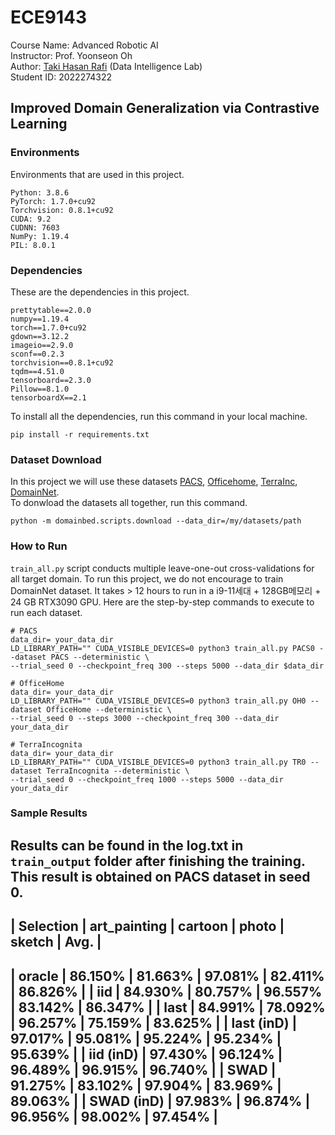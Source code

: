 # ECE9143
Course Name: Advanced Robotic AI 
<br>
Instructor: Prof. Yoonseon Oh <br>
Author: [Taki Hasan Rafi](https://takihasan.github.io/) (Data Intelligence Lab) <br>
Student ID: 2022274322 <br>
## Improved Domain Generalization via Contrastive Learning

### Environments

Environments that are used in this project.
```
Python: 3.8.6
PyTorch: 1.7.0+cu92
Torchvision: 0.8.1+cu92
CUDA: 9.2
CUDNN: 7603
NumPy: 1.19.4
PIL: 8.0.1
```

### Dependencies
These are the dependencies in this project.
```
prettytable==2.0.0
numpy==1.19.4
torch==1.7.0+cu92
gdown==3.12.2
imageio==2.9.0
sconf==0.2.3
torchvision==0.8.1+cu92
tqdm==4.51.0
tensorboard==2.3.0
Pillow==8.1.0
tensorboardX==2.1
```

To install all the dependencies, run this command in your local machine.
```
pip install -r requirements.txt
```
### Dataset Download
In this project we will use these datasets [PACS](https://www.eecs.qmul.ac.uk/~dl307/project_iccv2017), [Officehome](https://www.hemanthdv.org/officeHomeDataset.html), [TerraInc](https://beerys.github.io/CaltechCameraTraps/), [DomainNet](https://ai.bu.edu/M3SDA/).
<br> To donwload the datasets all together, run this command.
```
python -m domainbed.scripts.download --data_dir=/my/datasets/path
```

### How to Run
`train_all.py` script conducts multiple leave-one-out cross-validations for all target domain. 
To run this project, we do not encourage to train DomainNet dataset. It takes > 12 hours to run in a i9-11세대 + 128GB메모리 + 24 GB RTX3090 GPU. 
Here are the step-by-step commands to execute to run each dataset. 

```
# PACS
data_dir= your_data_dir
LD_LIBRARY_PATH="" CUDA_VISIBLE_DEVICES=0 python3 train_all.py PACS0 --dataset PACS --deterministic \
--trial_seed 0 --checkpoint_freq 300 --steps 5000 --data_dir $data_dir

# OfficeHome
data_dir= your_data_dir
LD_LIBRARY_PATH="" CUDA_VISIBLE_DEVICES=0 python3 train_all.py OH0 --dataset OfficeHome --deterministic \
--trial_seed 0 --steps 3000 --checkpoint_freq 300 --data_dir your_data_dir

# TerraIncognita
data_dir= your_data_dir
LD_LIBRARY_PATH="" CUDA_VISIBLE_DEVICES=0 python3 train_all.py TR0 --dataset TerraIncognita --deterministic \
--trial_seed 0 --checkpoint_freq 1000 --steps 5000 --data_dir your_data_dir
```
### Sample Results
Results can be found in the log.txt in `train_output` folder after finishing the training. This result is obtained on PACS dataset in seed 0.
---------------------------------------------------------------------
| Selection  | art_painting | cartoon |  photo  |  sketch |   Avg.  |
---------------------------------------------------------------------
|   oracle   |   86.150%    | 81.663% | 97.081% | 82.411% | 86.826% |
|    iid     |   84.930%    | 80.757% | 96.557% | 83.142% | 86.347% |
|    last    |   84.991%    | 78.092% | 96.257% | 75.159% | 83.625% |
| last (inD) |   97.017%    | 95.081% | 95.224% | 95.234% | 95.639% |
| iid (inD)  |   97.430%    | 96.124% | 96.489% | 96.915% | 96.740% |
|    SWAD    |   91.275%    | 83.102% | 97.904% | 83.969% | 89.063% |
| SWAD (inD) |   97.983%    | 96.874% | 96.956% | 98.002% | 97.454% |
---------------------------------------------------------------------
